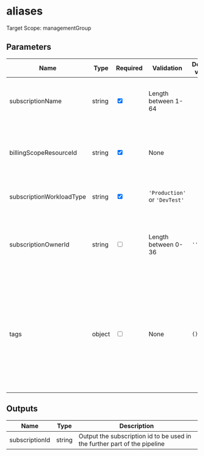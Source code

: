 # aliases

Target Scope: managementGroup

## Parameters
| Name | Type | Required | Validation | Default value | Description |
| -- |  -- | -- | -- | -- | -- |
| subscriptionName | string | <input type="checkbox" checked> | Length between 1-64 | <pre></pre> | The subscription name. Preferably without spaces. |
| billingScopeResourceId | string | <input type="checkbox" checked> | None | <pre></pre> | Provide the full resource ID of billing scope to use for subscription creation. |
| subscriptionWorkloadType | string | <input type="checkbox" checked> | `'Production'` or  `'DevTest'` | <pre></pre> | The workload type of this subscription. |
| subscriptionOwnerId | string | <input type="checkbox"> | Length between 0-36 | <pre>''</pre> | Azure AD Object ID of the principal that should be made owner of this created subscription. |
| tags | object | <input type="checkbox"> | None | <pre>{}</pre> | The tags to apply to this resource. This is an object with key/value pairs.<br>Example:<br>{<br>&nbsp;&nbsp;&nbsp;FirstTag: myvalue<br>&nbsp;&nbsp;&nbsp;SecondTag: another value<br>} |
## Outputs
| Name | Type | Description |
| -- |  -- | -- |
| subscriptionId | string | Output the subscription id to be used in the further part of the pipeline |

